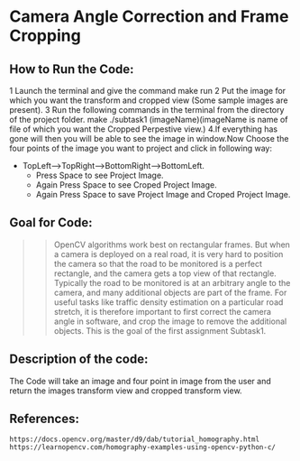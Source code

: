 # Camera Angle Correction and Frame Cropping
## How to Run the Code:
1 Launch the terminal and give the command make run
2 Put the image for which you want the transform and cropped view (Some sample images are present).
3 Run the following commands in the terminal from the directory of the project folder.
 make
 ./subtask1 (imageName)(imageName is name of file of which you want the Cropped Perpestive view.)
4.If everything has gone will then you will be able to see the image in window.Now Choose the four points of the image you want to project and click in following way:
- TopLeft-->TopRight-->BottomRight-->BottomLeft.
	- Press Space to see Project Image.
	- Again Press Space to see Croped Project Image.
	- Again Press Space to save Project Image and Croped Project Image.
## Goal for Code:
>> OpenCV algorithms work best on rectangular frames. But when a camera is deployed on a real road, it is very hard to position the camera so that the road to be monitored is a perfect rectangle, and the camera gets a top view of that rectangle. Typically the road to be monitored is at an arbitrary angle to the camera, and many additional objects are part of the frame. For useful tasks like traffic density estimation on a particular road stretch, it is therefore important to first correct the camera angle in software, and crop the image to remove the additional objects. This is the goal of the first assignment Subtask1.
## Description of the code:
The Code will take an image and four point in image from the user and return the images transform view and cropped transform view.
## References:
	https://docs.opencv.org/master/d9/dab/tutorial_homography.html
	https://learnopencv.com/homography-examples-using-opencv-python-c/
